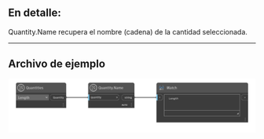 ## En detalle:
Quantity.Name recupera el nombre (cadena) de la cantidad seleccionada.
___
## Archivo de ejemplo

![Quantity.Name](./DynamoUnits.Quantity.Name_img.png)

